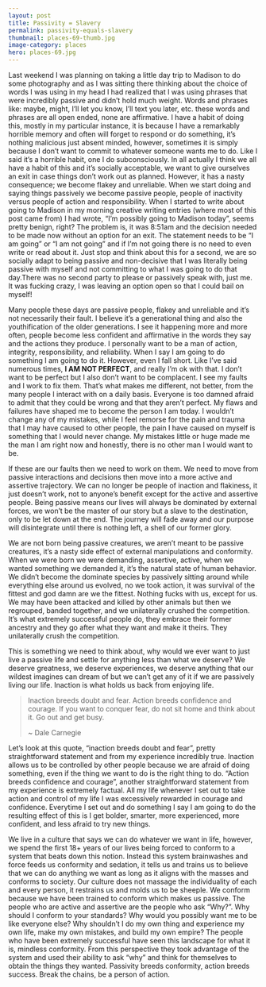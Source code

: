 ```yaml
---
layout: post
title: Passivity = Slavery
permalink: passivity-equals-slavery
thumbnail: places-69-thumb.jpg
image-category: places
hero: places-69.jpg
---
```



Last weekend I was planning on taking a little day trip to Madison to do some photography and as I was sitting there thinking about the choice of words I was using in my head I had realized that I was using phrases that were incredibly passive and didn’t hold much weight. Words and phrases like: maybe, might, I’ll let you know, I’ll text you later, etc. these words and phrases are all open ended, none are affirmative. I have a habit of doing this, mostly in my particular instance, it is because I have a remarkably horrible memory and often will forget to respond or do something, it’s nothing malicious just absent minded, however, sometimes it is simply because I don’t want to commit to whatever someone wants me to do. Like I said it’s a horrible habit, one I do subconsciously. In all actually I think we all have a habit of this and it’s socially acceptable, we want to give ourselves an exit in case things don’t work out as planned. However, it has a nasty consequence; we become flakey and unreliable. When we start doing and saying things passively we become passive people, people of inactivity versus people of action and responsibility. When I started to write about going to Madison in my morning creative writing entries (where most of this post came from) I had wrote, “I’m possibly going to Madison today”, seems pretty benign, right? The problem is, it was 8:51am and the decision needed to be made now without an option for an exit. The statement needs to be “I am going” or “I am not going” and if I’m not going there is no need to even write or read about it. Just stop and think about this for a second, we are so socially adapt to being passive and non-decisive that I was literally being passive with myself and not committing to what I was going to do that day.There was no second party to please or passively speak with, just me.  It was fucking crazy, I was leaving an option open so that I could bail on myself!

Many people these days are passive people, flakey and unreliable and it’s not necessarily their fault. I believe it’s a generational thing and also the youthification of the older generations. I see it happening more and more often, people become less confident and affirmative in the words they say and the actions they produce. I personally want to be a man of action, integrity, responsibility, and reliability. When I say I am going to do something I am going to do it. However, even I fall short. Like I’ve said numerous times, **I AM NOT PERFECT**, and really I’m ok with that. I don’t want to be perfect but I also don’t want to be complacent. I see my faults and I work to fix them. That’s what makes me different, not better, from the many people I interact with on a daily basis. Everyone is too damned afraid to admit that they could be wrong and that they aren’t perfect. My flaws and failures have shaped me to become the person I am today. I wouldn’t change any of my mistakes, while I feel remorse for the pain and trauma that I may have caused to other people, the pain I have caused on myself is something that I would never change. My mistakes little or huge made me the man I am right now and honestly, there is no other man I would want to be.

If these are our faults then we need to work on them. We need to move from passive interactions and decisions then move into a more active and assertive trajectory. We can no longer be people of inaction and flakiness, it just doesn’t work, not to anyone’s benefit except for the active and assertive people. Being passive means our lives will always be dominated by external forces, we won’t be the master of our story but a slave to the destination, only to be let down at the end. The journey will fade away and our purpose will disintegrate until there is nothing left, a shell of our former glory.

We are not born being passive creatures, we aren’t meant to be passive creatures, it’s a nasty side effect of external manipulations and conformity. When we were born we were demanding, assertive, active, when we wanted something we demanded it, it’s the natural state of human behavior. We didn’t become the dominate species by passively sitting around while everything else around us evolved, no we took action, it was survival of the fittest and god damn are we the fittest. Nothing fucks with us, except for us. We may have been attacked and killed by other animals but then we regrouped, banded together, and we unilaterally crushed the competition. It’s what extremely successful people do, they embrace their former ancestry and they go after what they want and make it theirs. They unilaterally crush the competition.

This is something we need to think about, why would we ever want to just live a passive life and settle for anything less than what we deserve? We deserve greatness, we deserve experiences, we deserve anything that our wildest imagines can dream of but we can’t get any of it if we are passively living our life. Inaction is what holds us back from enjoying life.

> Inaction breeds doubt and fear. Action breeds confidence and courage. If you want to conquer fear, do not sit home and think about it. Go out and get busy.
>
> ~ Dale Carnegie

Let’s look at this quote, “inaction breeds doubt and fear”, pretty straightforward statement and from my experience incredibly true. Inaction allows us to be controlled by other people because we are afraid of doing something, even if the thing we want to do is the right thing to do. “Action breeds confidence and courage”, another straightforward statement from my experience is extremely factual. All my life whenever I set out to take action and control of my life I was excessively rewarded in courage and confidence. Everytime I set out and do something I say I am going to do the resulting effect of this is I get bolder, smarter, more experienced, more confident, and less afraid to try new things.

We live in a culture that says we can do whatever we want in life, however, we spend the first 18+ years of our lives being forced to conform to a system that beats down this notion. Instead this system brainwashes and force feeds us conformity and sedation, it tells us and trains us to believe that we can do anything we want as long as it aligns with the masses and conforms to society. Our culture does not massage the individuality of each and every person, it restrains us and molds us to be sheeple. We conform because we have been trained to conform which makes us passive. The people who are active and assertive are the people who ask “Why?”. Why should I conform to your standards? Why would you possibly want me to be like everyone else? Why shouldn’t I do my own thing and experience my own life, make my own mistakes, and build my own empire? The people who have been extremely successful have seen this landscape for what it is, mindless conformity. From this perspective they took advantage of the system and used their ability to ask “why” and think for themselves to obtain the things they wanted. Passivity breeds conformity, action breeds success. Break the chains, be a person of action.
